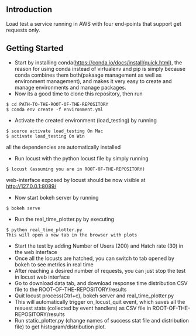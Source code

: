 ## Introduction

Load test a service running in AWS with four end-points that support get requests only. 

## Getting Started

- Start by installing conda(https://conda.io/docs/install/quick.html), the reason for using conda instead of virtualenv and pip is simply because conda
combines them both(pakaage management as well as environment management), and makes it very easy to create and manage environments and manage packages.
- Now its a good time to clone this repository, then run
```
$ cd PATH-TO-THE-ROOT-OF-THE-REPOSITORY
$ conda env create -f environment.yml 
```
- Activate the created environment (load_testing) by running
```
$ source activate load_testing On Mac 
$ activate load_testing On Win 
```
all the dependencies are automatically installed
- Run locust with the python locust file by simply running
```
$ locust (assuming you are in ROOT-OF-THE-REPOSITORY)
```
web-interface exposed by locust should be now visible at http://127.0.0.1:8089/
- Now start bokeh server by running
```
$ bokeh serve
```
- Run the real_time_plotter.py by executing
```
$ python real_time_plotter.py
This will open a new tab in the browser with plots
```
- Start the test by adding Number of Users (200) and Hatch rate (30) in the web interface
- Once all the locusts are hatched, you can switch to tab opened by bokeh to see metrics in real time
- After reaching a desired number of requests, you can just stop the test in locust web interface
- Go to download data tab, and download response time distribution CSV file to the ROOT-OF-THE-REPOSITORY/results
- Quit locust process(Ctrl+c), bokeh server and real_time_plotter.py
- This will automatically trigger on_locust_quit event, which saves all the resuest stats (collected by event handlers) as CSV file in ROOT-OF-THE-REPOSITORY/results
- Run static_plotter.py (change names of success stat file and distribution file) to get histogram/distribution plot.


